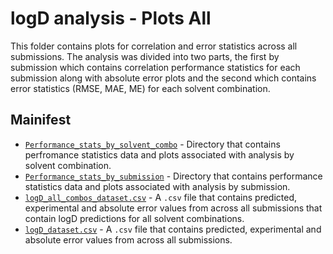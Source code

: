 # logD analysis - Plots All
This folder contains plots for correlation and error statistics across all submissions. The analysis was divided into two parts, the first by submission which contains correlation performance statistics for each submission along with absolute error plots  and the second which contains error statistics (RMSE, MAE, ME) for each solvent combination.

## Mainifest

- [`Performance_stats_by_solvent_combo`](Performance_stats_by_solvent_combo/) - Directory that contains perfromance statistics data and plots associated with analysis by solvent combination.
- [`Performance_stats_by_submission`](Performance_stats_by_submission/) - Directory that contains performance statistics data and plots associated with analysis by submission.
- [`logD_all_combos_dataset.csv`](logD_all_combos_dataset.csv) - A `.csv` file that contains predicted, experimental and absolute error values from across all submissions that contain logD predictions for all solvent combinations.
- [`logD_dataset.csv`](logD_dataset.csv) - A `.csv` file that contains predicted, experimental and absolute error values from across all submissions.